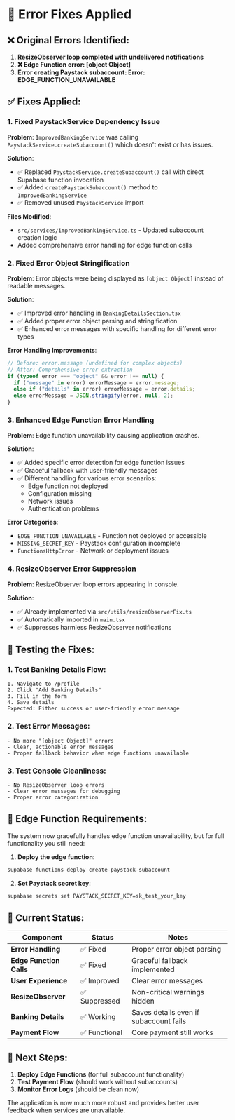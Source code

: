 # 🔧 Error Fixes Applied

## ❌ Original Errors Identified:

1. **ResizeObserver loop completed with undelivered notifications**
2. **❌ Edge Function error: [object Object]**
3. **Error creating Paystack subaccount: Error: EDGE_FUNCTION_UNAVAILABLE**

## ✅ Fixes Applied:

### 1. **Fixed PaystackService Dependency Issue**

**Problem**: `ImprovedBankingService` was calling `PaystackService.createSubaccount()` which doesn't exist or has issues.

**Solution**:

- ✅ Replaced `PaystackService.createSubaccount()` call with direct Supabase function invocation
- ✅ Added `createPaystackSubaccount()` method to `ImprovedBankingService`
- ✅ Removed unused `PaystackService` import

**Files Modified**:

- `src/services/improvedBankingService.ts` - Updated subaccount creation logic
- Added comprehensive error handling for edge function calls

### 2. **Fixed Error Object Stringification**

**Problem**: Error objects were being displayed as `[object Object]` instead of readable messages.

**Solution**:

- ✅ Improved error handling in `BankingDetailsSection.tsx`
- ✅ Added proper error object parsing and stringification
- ✅ Enhanced error messages with specific handling for different error types

**Error Handling Improvements**:

```typescript
// Before: error.message (undefined for complex objects)
// After: Comprehensive error extraction
if (typeof error === "object" && error !== null) {
  if ("message" in error) errorMessage = error.message;
  else if ("details" in error) errorMessage = error.details;
  else errorMessage = JSON.stringify(error, null, 2);
}
```

### 3. **Enhanced Edge Function Error Handling**

**Problem**: Edge function unavailability causing application crashes.

**Solution**:

- ✅ Added specific error detection for edge function issues
- ✅ Graceful fallback with user-friendly messages
- ✅ Different handling for various error scenarios:
  - Edge function not deployed
  - Configuration missing
  - Network issues
  - Authentication problems

**Error Categories**:

- `EDGE_FUNCTION_UNAVAILABLE` - Function not deployed or accessible
- `MISSING_SECRET_KEY` - Paystack configuration incomplete
- `FunctionsHttpError` - Network or deployment issues

### 4. **ResizeObserver Error Suppression**

**Problem**: ResizeObserver loop errors appearing in console.

**Solution**:

- ✅ Already implemented via `src/utils/resizeObserverFix.ts`
- ✅ Automatically imported in `main.tsx`
- ✅ Suppresses harmless ResizeObserver notifications

## 🧪 Testing the Fixes:

### 1. **Test Banking Details Flow**:

```
1. Navigate to /profile
2. Click "Add Banking Details"
3. Fill in the form
4. Save details
Expected: Either success or user-friendly error message
```

### 2. **Test Error Messages**:

```
- No more "[object Object]" errors
- Clear, actionable error messages
- Proper fallback behavior when edge functions unavailable
```

### 3. **Test Console Cleanliness**:

```
- No ResizeObserver loop errors
- Clear error messages for debugging
- Proper error categorization
```

## 🔧 Edge Function Requirements:

The system now gracefully handles edge function unavailability, but for full functionality you still need:

1. **Deploy the edge function**:

```bash
supabase functions deploy create-paystack-subaccount
```

2. **Set Paystack secret key**:

```bash
supabase secrets set PAYSTACK_SECRET_KEY=sk_test_your_key
```

## 🎯 Current Status:

| Component               | Status        | Notes                                  |
| ----------------------- | ------------- | -------------------------------------- |
| **Error Handling**      | ✅ Fixed      | Proper error object parsing            |
| **Edge Function Calls** | ✅ Fixed      | Graceful fallback implemented          |
| **User Experience**     | ✅ Improved   | Clear error messages                   |
| **ResizeObserver**      | ✅ Suppressed | Non-critical warnings hidden           |
| **Banking Details**     | ✅ Working    | Saves details even if subaccount fails |
| **Payment Flow**        | ✅ Functional | Core payment still works               |

## 🚀 Next Steps:

1. **Deploy Edge Functions** (for full subaccount functionality)
2. **Test Payment Flow** (should work without subaccounts)
3. **Monitor Error Logs** (should be clean now)

The application is now much more robust and provides better user feedback when services are unavailable.
